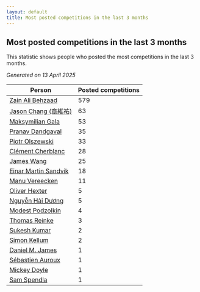 ```yaml
---
layout: default
title: Most posted competitions in the last 3 months
---
```

## Most posted competitions in the last 3 months
This statistic shows people who posted the most competitions in the last 3 months.

*Generated on 13 April 2025*

| Person | Posted competitions |
| --- | --- |
| [Zain Ali Behzaad](https://www.worldcubeassociation.org/persons/2019BEHZ01) | 579 |
| [Jason Chang (章維祐)](https://www.worldcubeassociation.org/persons/2023CHAN15) | 63 |
| [Maksymilian Gala](https://www.worldcubeassociation.org/persons/2022GALA01) | 53 |
| [Pranav Dandgaval](https://www.worldcubeassociation.org/persons/2017DAND01) | 35 |
| [Piotr Olszewski](https://www.worldcubeassociation.org/persons/2013OLSZ02) | 33 |
| [Clément Cherblanc](https://www.worldcubeassociation.org/persons/2014CHER05) | 28 |
| [James Wang](https://www.worldcubeassociation.org/persons/2015WANG87) | 25 |
| [Einar Martin Sandvik](https://www.worldcubeassociation.org/persons/2018SAND22) | 18 |
| [Manu Vereecken](https://www.worldcubeassociation.org/persons/2010VERE01) | 11 |
| [Oliver Hexter](https://www.worldcubeassociation.org/persons/2022HEXT01) | 5 |
| [Nguyễn Hải Dương](https://www.worldcubeassociation.org/persons/2018DUON07) | 5 |
| [Modest Podzolkin](https://www.worldcubeassociation.org/persons/2017PODZ01) | 4 |
| [Thomas Reinke](https://www.worldcubeassociation.org/persons/2018REIN04) | 3 |
| [Sukesh Kumar](https://www.worldcubeassociation.org/persons/2017KUMA30) | 2 |
| [Simon Kellum](https://www.worldcubeassociation.org/persons/2016KELL12) | 2 |
| [Daniel M. James](https://www.worldcubeassociation.org/persons/2012JAME04) | 1 |
| [Sébastien Auroux](https://www.worldcubeassociation.org/persons/2008AURO01) | 1 |
| [Mickey Doyle](https://www.worldcubeassociation.org/persons/2021DOYL02) | 1 |
| [Sam Spendla](https://www.worldcubeassociation.org/persons/2015SPEN01) | 1 |
